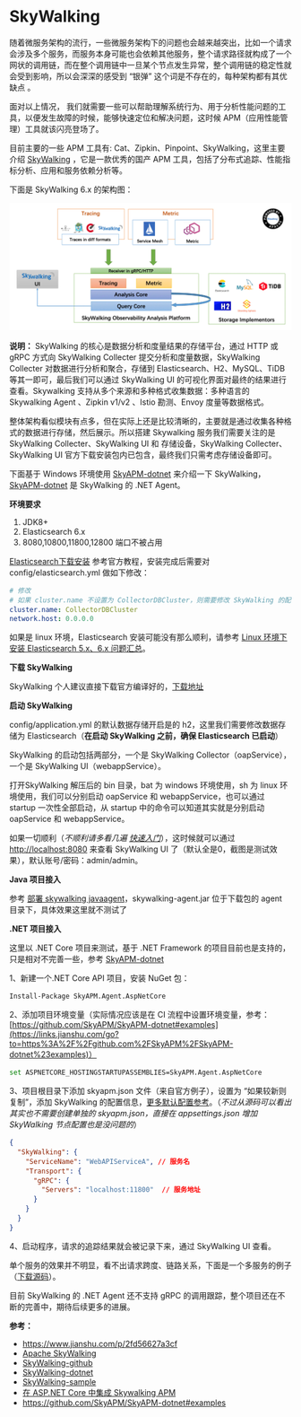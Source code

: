 # SkyWalking

随着微服务架构的流行，一些微服务架构下的问题也会越来越突出，比如一个请求会涉及多个服务，而服务本身可能也会依赖其他服务，整个请求路径就构成了一个网状的调用链，而在整个调用链中一旦某个节点发生异常，整个调用链的稳定性就会受到影响，所以会深深的感受到 “银弹” 这个词是不存在的，每种架构都有其优缺点 。

面对以上情况， 我们就需要一些可以帮助理解系统行为、用于分析性能问题的工具，以便发生故障的时候，能够快速定位和解决问题，这时候 APM（应用性能管理）工具就该闪亮登场了。

目前主要的一些 APM 工具有: Cat、Zipkin、Pinpoint、SkyWalking，这里主要介绍 [SkyWalking](https://links.jianshu.com/go?to=https%3A%2F%2Fgithub.com%2Fapache%2Fincubator-skywalking) ，它是一款优秀的国产 APM 工具，包括了分布式追踪、性能指标分析、应用和服务依赖分析等。

下面是 SkyWalking 6.x 的架构图：

![x](../../Resources/SkyWalking1.png)

**说明：** SkyWalking 的核心是数据分析和度量结果的存储平台，通过 HTTP 或 gRPC 方式向 SkyWalking Collecter 提交分析和度量数据，SkyWalking Collecter 对数据进行分析和聚合，存储到 Elasticsearch、H2、MySQL、TiDB 等其一即可，最后我们可以通过 SkyWalking UI 的可视化界面对最终的结果进行查看。Skywalking 支持从多个来源和多种格式收集数据：多种语言的 Skywalking Agent 、Zipkin v1/v2 、Istio 勘测、Envoy 度量等数据格式。

整体架构看似模块有点多，但在实际上还是比较清晰的，主要就是通过收集各种格式的数据进行存储，然后展示。所以搭建 Skywalking 服务我们需要关注的是 SkyWalking Collecter、SkyWalking UI 和 存储设备，SkyWalking Collecter、SkyWalking UI 官方下载安装包内已包含，最终我们只需考虑存储设备即可。

下面基于 Windows 环境使用 [SkyAPM-dotnet](https://links.jianshu.com/go?to=https%3A%2F%2Fgithub.com%2FSkyAPM%2FSkyAPM-dotnet) 来介绍一下 SkyWalking，[SkyAPM-dotnet](https://links.jianshu.com/go?to=https%3A%2F%2Fgithub.com%2FSkyAPM%2FSkyAPM-dotnet) 是 SkyWalking 的 .NET Agent。

**环境要求**

1. JDK8+
2. Elasticsearch 6.x
3. 8080,10800,11800,12800 端口不被占用

[Elasticsearch下载安装](https://links.jianshu.com/go?to=https%3A%2F%2Fwww.elastic.co%2Fdownloads%2Felasticsearch) 参考官方教程，安装完成后需要对 config/elasticsearch.yml 做如下修改：

```yml
# 修改
# 如果 cluster.name 不设置为 CollectorDBCluster，则需要修改 SkyWalking 的配置文件
cluster.name: CollectorDBCluster   
network.host: 0.0.0.0
```

如果是 linux 环境，Elasticsearch 安装可能没有那么顺利，请参考 [Linux 环境下安装 Elasticsearch 5.x、6.x 问题汇总](https://www.jianshu.com/p/fce1474dc6e7)。

**下载 SkyWalking**

SkyWalking 个人建议直接下载官方编译好的，[下载地址](https://links.jianshu.com/go?to=http%3A%2F%2Fskywalking.apache.org%2Fdownloads%2F)

**启动 SkyWalking**

config/application.yml 的默认数据存储开启是的 h2，这里我们需要修改数据存储为 Elasticsearch（**在启动 SkyWalking 之前，确保 Elasticsearch 已启动**）

SkyWalking 的启动包括两部分，一个是 SkyWalking Collector（oapService），一个是 SkyWalking UI（webappService）。

打开SkyWalking 解压后的 bin 目录，bat 为 windows 环境使用，sh 为 linux 环境使用，我们可以分别启动 oapService 和 webappService，也可以通过 startup 一次性全部启动，从 startup 中的命令可以知道其实就是分别启动  oapService 和 webappService。

如果一切顺利（*不顺利请多看几遍 [快速入门](https://links.jianshu.com/go?to=https%3A%2F%2Fgithub.com%2Fapache%2Fincubator-skywalking%2Fblob%2F5.x%2Fdocs%2Fcn%2FQuick-start-CN.md)*），这时候就可以通过 [http://localhost:8080](https://links.jianshu.com/go?to=http%3A%2F%2Flocalhost%3A8080) 来查看 SkyWalking UI 了（默认全是0，截图是测试效果），默认账号/密码：admin/admin。

**Java 项目接入**

参考 [部署 skywalking javaagent](https://links.jianshu.com/go?to=https%3A%2F%2Fgithub.com%2Fapache%2Fincubator-skywalking%2Fblob%2F5.x%2Fdocs%2Fcn%2FDeploy-skywalking-agent-CN.md)，skywalking-agent.jar 位于下载包的 agent 目录下，具体效果这里就不测试了

**.NET 项目接入**

这里以 .NET Core 项目来测试，基于 .NET Framework 的项目目前也是支持的，只是相对不完善一些，参考 [SkyAPM-dotnet](https://links.jianshu.com/go?to=https%3A%2F%2Fgithub.com%2FSkyAPM%2FSkyAPM-dotnet)

1、新建一个.NET Core API 项目，安装 NuGet 包：

```sh
Install-Package SkyAPM.Agent.AspNetCore
```

2、添加项目环境变量（实际情况应该是在 CI 流程中设置环境变量，参考：[https://github.com/SkyAPM/SkyAPM-dotnet#examples](https://links.jianshu.com/go?to=https%3A%2F%2Fgithub.com%2FSkyAPM%2FSkyAPM-dotnet%23examples)）

```sh
set ASPNETCORE_HOSTINGSTARTUPASSEMBLIES=SkyAPM.Agent.AspNetCore
```

3、项目根目录下添加 skyapm.json 文件（来自官方例子），设置为 “如果较新则复制”，添加 SkyWalking 的配置信息，[更多默认配置参考](https://links.jianshu.com/go?to=https%3A%2F%2Fgithub.com%2FSkyAPM%2FSkyAPM-dotnet%2Fblob%2Fmaster%2Fsrc%2FSkyApm.Utilities.Configuration%2FConfigurationBuilderExtensions.cs)。（*不过从源码可以看出其实也不需要创建单独的 skyapm.json，直接在 appsettings.json 增加 SkyWalking 节点配置也是没问题的*）

```json
{
  "SkyWalking": {
    "ServiceName": "WebAPIServiceA", // 服务名
    "Transport": {
      "gRPC": {
        "Servers": "localhost:11800"  // 服务地址
      }
    }
  }
}
```

4、启动程序，请求的追踪结果就会被记录下来，通过 SkyWalking UI 查看。

单个服务的效果并不明显，看不出请求跨度、链路关系，下面是一个多服务的例子（[下载源码](https://links.jianshu.com/go?to=https%3A%2F%2Fgithub.com%2Fbeckjin%2FSkyWalkingSample)）。

目前 SkyWalking 的 .NET Agent 还不支持 gRPC 的调用跟踪，整个项目还在不断的完善中，期待后续更多的进展。

**参考：**

- https://www.jianshu.com/p/2fd56627a3cf
- [Apache SkyWalking](https://links.jianshu.com/go?to=https%3A%2F%2Fskywalking.apache.org%2F)
- [SkyWalking-github](https://links.jianshu.com/go?to=https%3A%2F%2Fgithub.com%2Fapache%2Fincubator-skywalking)
- [SkyWalking-dotnet](https://links.jianshu.com/go?to=https%3A%2F%2Fgithub.com%2FSkyAPM%2FSkyAPM-dotnet)
- [SkyWalking-sample](https://links.jianshu.com/go?to=https%3A%2F%2Fgithub.com%2Fbeckjin%2FSkyWalkingSample)
- [在 ASP.NET Core 中集成 Skywalking APM](https://www.cnblogs.com/savorboard/p/asp-net-core-skywalking.html)
- https://github.com/SkyAPM/SkyAPM-dotnet#examples

